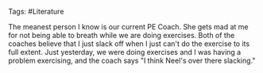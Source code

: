 Tags: #Literature 

The meanest person I know is our current PE Coach. She gets mad at me for not being able to breath while we are doing exercises. Both of the coaches believe that I just slack off when I just can't do the exercise to its full extent. Just yesterday, we were doing exercises and I was having a problem exercising, and the coach says "I think Neel's over there slacking."	